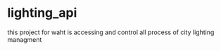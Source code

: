 # lighting_api
this project for waht is accessing and control all process of city lighting managment
